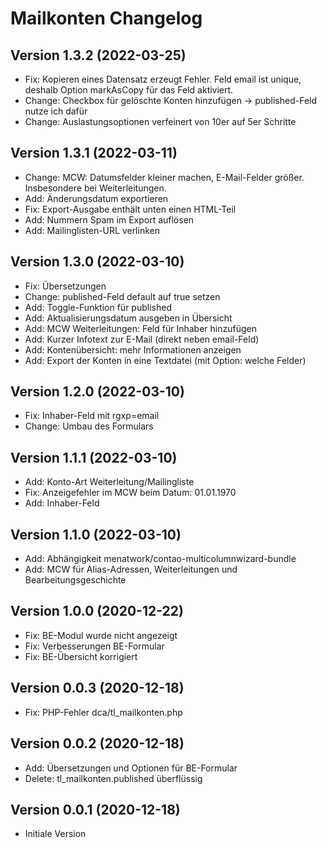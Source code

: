 # Mailkonten Changelog

## Version 1.3.2 (2022-03-25)

* Fix: Kopieren eines Datensatz erzeugt Fehler. Feld email ist unique, deshalb Option markAsCopy für das Feld aktiviert.
* Change: Checkbox für gelöschte Konten hinzufügen -> published-Feld nutze ich dafür
* Change: Auslastungsoptionen verfeinert von 10er auf 5er Schritte

## Version 1.3.1 (2022-03-11)

* Change: MCW: Datumsfelder kleiner machen, E-Mail-Felder größer. Insbesondere bei Weiterleitungen.
* Add: Änderungsdatum exportieren
* Fix: Export-Ausgabe enthält unten einen HTML-Teil
* Add: Nummern Spam im Export auflösen
* Add: Mailinglisten-URL verlinken

## Version 1.3.0 (2022-03-10)

* Fix: Übersetzungen
* Change: published-Feld default auf true setzen
* Add: Toggle-Funktion für published
* Add: Aktualisierungsdatum ausgeben in Übersicht
* Add: MCW Weiterleitungen: Feld für Inhaber hinzufügen
* Add: Kurzer Infotext zur E-Mail (direkt neben email-Feld)
* Add: Kontenübersicht: mehr Informationen anzeigen
* Add: Export der Konten in eine Textdatei (mit Option: welche Felder)

## Version 1.2.0 (2022-03-10)

* Fix: Inhaber-Feld mit rgxp=email
* Change: Umbau des Formulars

## Version 1.1.1 (2022-03-10)

* Add: Konto-Art Weiterleitung/Mailingliste
* Fix: Anzeigefehler im MCW beim Datum: 01.01.1970
* Add: Inhaber-Feld

## Version 1.1.0 (2022-03-10)

* Add: Abhängigkeit menatwork/contao-multicolumnwizard-bundle
* Add: MCW für Alias-Adressen, Weiterleitungen und Bearbeitungsgeschichte

## Version 1.0.0 (2020-12-22)

* Fix: BE-Modul wurde nicht angezeigt
* Fix: Verbesserungen BE-Formular
* Fix: BE-Übersicht korrigiert

## Version 0.0.3 (2020-12-18)

* Fix: PHP-Fehler dca/tl_mailkonten.php

## Version 0.0.2 (2020-12-18)

* Add: Übersetzungen und Optionen für BE-Formular
* Delete: tl_mailkonten.published überflüssig

## Version 0.0.1 (2020-12-18)

* Initiale Version
